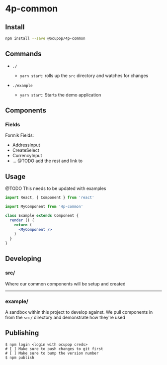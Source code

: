 # 4p-common
## Install
```bash
npm install --save @ocupop/4p-common
```

## Commands
  - `./`
    - `yarn start`: rolls up the `src` directory and watches for changes

  - `./example`
    - `yarn start`: Starts the demo application

## Components
### Fields
Formik Fields:
- AddressInput
- CreateSelect
- CurrencyInput
- ... @TODO add the rest and link to

## Usage
@TODO This needs to be updated with examples
```jsx
import React, { Component } from 'react'

import MyComponent from '4p-common'

class Example extends Component {
  render () {
    return (
      <MyComponent />
    )
  }
}
```

## Developing
### src/
Where our common components will be setup and created

---
### example/
A sandbox within this project to develop against. We pull components in from the `src/` directory and demonstrate how they're used

## Publishing
```
$ npm login <login with ocupop creds>
# [ ] Make sure to push changes to git first
# [ ] Make sure to bump the version number
$ npm publish
```